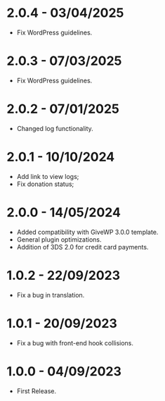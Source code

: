 # 2.0.4 - 03/04/2025
* Fix WordPress guidelines.

# 2.0.3 - 07/03/2025
* Fix WordPress guidelines.

# 2.0.2 - 07/01/2025
* Changed log functionality.

# 2.0.1 - 10/10/2024
* Add link to view logs;
* Fix donation status;

# 2.0.0 - 14/05/2024
* Added compatibility with GiveWP 3.0.0 template.
* General plugin optimizations.
* Addition of 3DS 2.0 for credit card payments.

# 1.0.2 - 22/09/2023
* Fix a bug in translation.

# 1.0.1 - 20/09/2023
* Fix a bug with front-end hook collisions.

# 1.0.0 - 04/09/2023
* First Release.
